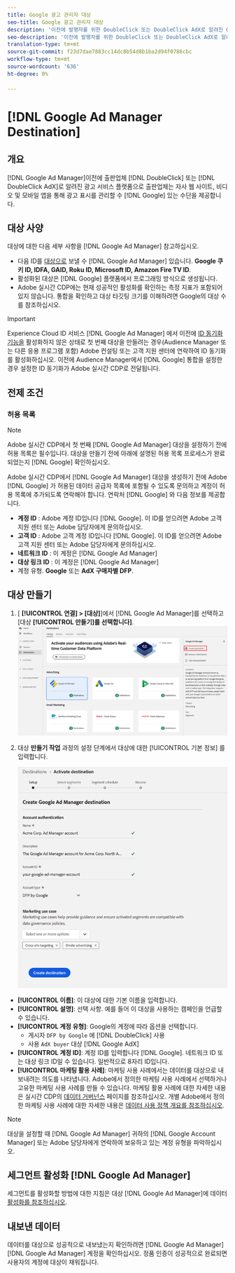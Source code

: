 ```yaml
---
title: Google 광고 관리자 대상
seo-title: Google 광고 관리자 대상
description: '이전에 발행자를 위한 DoubleClick 또는 DoubleClick AdX로 알려진 Google Ad Manager는 발행자가 비디오 및 모바일 앱을 통해 자사 웹 사이트에서 광고 표시를 관리할 수 있는 수단을 제공하는 Google의 광고 서비스 플랫폼입니다. '
seo-description: '이전에 발행자를 위한 DoubleClick 또는 DoubleClick AdX로 알려진 Google Ad Manager는 발행자가 비디오 및 모바일 앱을 통해 자사 웹 사이트에서 광고 표시를 관리할 수 있는 수단을 제공하는 Google의 광고 서비스 플랫폼입니다. '
translation-type: tm+mt
source-git-commit: f23d7dae7883cc14dc8b54d8b1ba2d94f0786cbc
workflow-type: tm+mt
source-wordcount: '636'
ht-degree: 0%

---
```



# [!DNL Google Ad Manager Destination]

## 개요

[!DNL Google Ad Manager]이전에 출판업체 [!DNL DoubleClick] 또는 [!DNL DoubleClick AdX]로 알려진 광고 서비스 플랫폼으로 출판업체는 자사 웹 사이트, 비디오 및 모바일 앱을 통해 광고 표시를 관리할 수 [!DNL Google] 있는 수단을 제공합니다.

## 대상 사양

대상에 대한 다음 세부 사항을 [!DNL Google Ad Manager] 참고하십시오.

* 다음 ID를 [대상으로](../../identity-service/namespaces.md) 보낼 수 [!DNL Google Ad Manager] 있습니다. **Google 쿠키 ID, IDFA, GAID, Roku ID, Microsoft ID, Amazon Fire TV ID**.
* 활성화된 대상은 [!DNL Google] 플랫폼에서 프로그래밍 방식으로 생성됩니다.
* Adobe 실시간 CDP에는 현재 성공적인 활성화를 확인하는 측정 지표가 포함되어 있지 않습니다. 통합을 확인하고 대상 타깃팅 크기를 이해하려면 Google의 대상 수를 참조하십시오.

>[!IMPORTANT]
>
>Experience Cloud ID 서비스 [!DNL Google Ad Manager] 에서 이전에 [ID 동기화 기능을](https://docs.adobe.com/content/help/en/id-service/using/id-service-api/methods/idsync.html) 활성화하지 않은 상태로 첫 번째 대상을 만들려는 경우(Audience Manager 또는 다른 응용 프로그램 포함) Adobe 컨설팅 또는 고객 지원 센터에 연락하여 ID 동기화를 활성화하십시오. 이전에 Audience Manager에서 [!DNL Google] 통합을 설정한 경우 설정한 ID 동기화가 Adobe 실시간 CDP로 전달됩니다.

## 전제 조건

### 허용 목록

>[!NOTE]
>
>Adobe 실시간 CDP에서 첫 번째 [!DNL Google Ad Manager] 대상을 설정하기 전에 허용 목록은 필수입니다. 대상을 만들기 전에 아래에 설명된 허용 목록 프로세스가 완료되었는지 [!DNL Google] 확인하십시오.

Adobe 실시간 CDP에서 [!DNL Google Ad Manager] 대상을 생성하기 전에 Adobe [!DNL Google] 가 허용된 데이터 공급자 목록에 포함될 수 있도록 문의하고 계정이 허용 목록에 추가되도록 연락해야 합니다. 연락처 [!DNL Google] 와 다음 정보를 제공합니다.

* **계정 ID** : Adobe 계정 ID입니다 [!DNL Google]. 이 ID를 얻으려면 Adobe 고객 지원 센터 또는 Adobe 담당자에게 문의하십시오.
* **고객 ID** : Adobe 고객 계정 ID입니다 [!DNL Google]. 이 ID를 얻으려면 Adobe 고객 지원 센터 또는 Adobe 담당자에게 문의하십시오.
* **네트워크 ID** : 이 계정은 [!DNL Google Ad Manager]
* **대상 링크 ID** : 이 계정은 [!DNL Google Ad Manager]
* 계정 유형. **Google** 또는 **AdX 구매자별 DFP**.

## 대상 만들기

1. [ **[!UICONTROL 연결] > [대상]**]에서 [!DNL Google Ad Manager]를 선택하고 [대상 **[!UICONTROL 만들기]를 선택합니다]**.
   ![Google 광고 관리자 대상 연결](/help/rtcdp/destinations/assets/google-1-destination.png)

2. 대상 **만들기 작업** 과정의 설정 단계에서 대상에 대한 [!UICONTROL 기본 정보] 를 입력합니다. <br>

   ![기본 정보 Google 광고 관리자](/help/rtcdp/destinations/assets/google-1-destination-setup-step.png)
* **[!UICONTROL 이름]**: 이 대상에 대한 기본 이름을 입력합니다.
* **[!UICONTROL 설명]**: 선택 사항. 예를 들어 이 대상을 사용하는 캠페인을 언급할 수 있습니다.
* **[!UICONTROL 계정 유형]**: Google의 계정에 따라 옵션을 선택합니다.
   * 게시자 `DFP by Google` 에 [!DNL DoubleClick] 사용
   * 사용 `AdX buyer` 대상 [!DNL Google AdX]
* **[!UICONTROL 계정 ID]**: 계정 ID를 입력합니다 [!DNL Google]. 네트워크 ID 또는 대상 링크 ID일 수 있습니다. 일반적으로 8자리 ID입니다.
* **[!UICONTROL 마케팅 활용 사례]**: 마케팅 사용 사례에서는 데이터를 대상으로 내보내려는 의도를 나타냅니다. Adobe에서 정의한 마케팅 사용 사례에서 선택하거나 고유한 마케팅 사용 사례를 만들 수 있습니다. 마케팅 활용 사례에 대한 자세한 내용은 실시간 CDP의 [데이터 거버넌스](/help/rtcdp/privacy/data-governance-overview.md#destinations) 페이지를 참조하십시오. 개별 Adobe에서 정의한 마케팅 사용 사례에 대한 자세한 내용은 [데이터 사용 정책 개요를 참조하십시오](/help/data-governance/policies/overview.md#core-actions).

>[!NOTE]
>
> 대상을 설정할 때 [!DNL Google Ad Manager] 귀하의 [!DNL Google Account Manager] 또는 Adobe 담당자에게 연락하여 보유하고 있는 계정 유형을 파악하십시오.

## 세그먼트 활성화 [!DNL Google Ad Manager]

세그먼트를 활성화할 방법에 대한 지침은 대상 [!DNL Google Ad Manager]에 데이터 [활성화를 참조하십시오](/help/rtcdp/destinations/activate-destinations.md).

## 내보낸 데이터

데이터를 대상으로 성공적으로 내보냈는지 확인하려면 [!DNL Google Ad Manager] [!DNL Google Ad Manager] 계정을 확인하십시오. 정품 인증이 성공적으로 완료되면 사용자의 계정에 대상이 채워집니다.